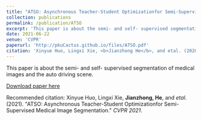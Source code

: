 ```yaml
---
title: "ATSO: Asynchronous Teacher-Student Optimizationfor Semi-Supervised Medical Image Segmentation"
collection: publications
permalink: /publication/ATSO
excerpt: 'This paper is about the semi- and self- supervised segmentation of medical images and the auto driving scene.'
date: 2021-06-22
venue: 'CVPR'
paperurl: 'http://pkuCactus.github.io/files/ATSO.pdf'
citation: 'Xinyue Huo, Lingxi Xie, <b>Jianzhong He</b>, and etal. (2020). &quot;ATSO: Asynchronous Teacher-Student Optimizationfor Semi-Supervised Medical Image Segmentation.&quot; <i>CVPR 2021</i>.'
---
```

This paper is about the semi- and self- supervised segmentation of medical images and the auto driving scene.

[Download paper here](http://pkuCactus.github.io/files/ATSO.pdf)

Recommended citation: Xinyue Huo, Lingxi Xie, **Jianzhong, He**, and *etal*. (2021). &quot;ATSO: Asynchronous Teacher-Student Optimizationfor Semi-Supervised Medical Image Segmentation.&quot; <i>CVPR 2021</i>.